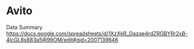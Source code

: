 # Avito
Data Summary
https://docs.google.com/spreadsheets/d/1XzXkR_Dazqe4rdZRGBYRr2xB-4lcGL8s883a5jR99OM/edit#gid=2007139646
